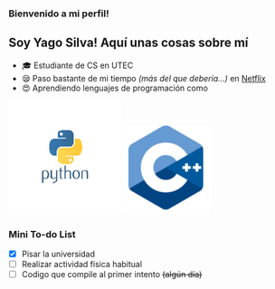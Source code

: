 ### Bienvenido a mi perfil!
## Soy Yago Silva! Aquí unas cosas sobre mí
- 🎓 Estudiante de CS en UTEC
- 😪 Paso bastante de mi tiempo *(más del que debería...)* en [Netflix](https://www.netflix.com/browse)
- 😍 Aprendiendo lenguajes de programación como 

![Python](imagen/piton2.png) ![Cpp](imagen/cpp2.png)
### Mini To-do List
- [x] Pisar la universidad 
- [ ] Realizar actividad fisica habitual
- [ ] Codigo que compile al primer intento ~~(algún día)~~ 
